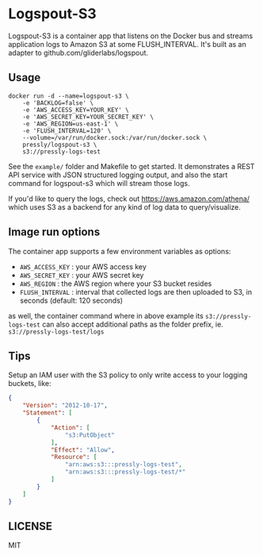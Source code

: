 # Logspout-S3

Logspout-S3 is a container app that listens on the Docker bus and streams
application logs to Amazon S3 at some FLUSH_INTERVAL. It's built as an adapter
to github.com/gliderlabs/logspout.


## Usage

```shell
docker run -d --name=logspout-s3 \
	-e 'BACKLOG=false' \
	-e 'AWS_ACCESS_KEY=YOUR_KEY' \
	-e 'AWS_SECRET_KEY=YOUR_SECRET_KEY' \
	-e 'AWS_REGION=us-east-1' \
	-e 'FLUSH_INTERVAL=120' \
	--volume=/var/run/docker.sock:/var/run/docker.sock \
	pressly/logspout-s3 \
	s3://pressly-logs-test
```

See the `example/` folder and Makefile to get started. It demonstrates a REST API
service with JSON structured logging output, and also the start command
for logspout-s3 which will stream those logs.

If you'd like to query the logs, check out https://aws.amazon.com/athena/ which
uses S3 as a backend for any kind of log data to query/visualize.


## Image run options

The container app supports a few environment variables as options:

* `AWS_ACCESS_KEY` : your AWS access key
* `AWS_SECRET_KEY` : your AWS secret key
* `AWS_REGION` : the AWS region where your S3 bucket resides
* `FLUSH_INTERVAL` : interval that collected logs are then uploaded to S3, in seconds (default: 120 seconds)

as well, the container command where in above example its `s3://pressly-logs-test` can also
accept additional paths as the folder prefix, ie. `s3://pressly-logs-test/logs`


## Tips

Setup an IAM user with the S3 policy to only write access to your logging buckets, like:

```json
{
    "Version": "2012-10-17",
    "Statement": [
        {
            "Action": [
                "s3:PutObject"
            ],
            "Effect": "Allow",
            "Resource": [
                "arn:aws:s3:::pressly-logs-test",
                "arn:aws:s3:::pressly-logs-test/*"
            ]
        }
    ]
}
```


## LICENSE

MIT

